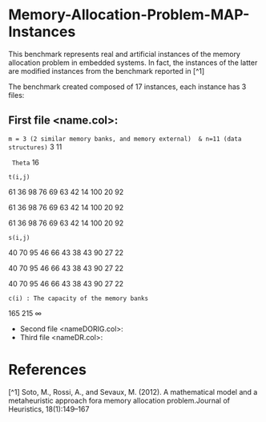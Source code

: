 # Memory-Allocation-Problem-MAP-Instances

This benchmark represents real and artificial instances of the memory allocation problem in embedded systems.
In fact, the instances of the latter are modified instances from the benchmark reported in [^1]

The benchmark created composed of 17 instances, each instance has 3 files:

## First file <name.col>:

``` m = 3 (2 similar memory banks, and memory external)  & n=11 (data structures) ```
3 11

``` Theta``` 
16

``` t(i,j) ```

61 36 98 76 69 63 42 14 100 20 92 

61 36 98 76 69 63 42 14 100 20 92 

61 36 98 76 69 63 42 14 100 20 92 

``` s(i,j) ```

40 70 95 46 66 43 38 43 90 27 22 

40 70 95 46 66 43 38 43 90 27 22 

40 70 95 46 66 43 38 43 90 27 22 

``` c(i) : The capacity of the memory banks ```

165 215 ∞

* Second file <nameDORIG.col>:
* Third file <nameDR.col>:



# References
[^1] Soto, M., Rossi, A., and Sevaux, M. (2012).  A mathematical model and a metaheuristic approach fora memory allocation problem.Journal of Heuristics, 18(1):149–167
